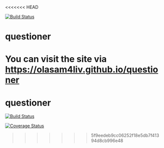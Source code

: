 <<<<<<< HEAD

[![Build Status](https://travis-ci.com/olasam4liv/questioner.svg?branch=questioner-app-api-v1)](https://travis-ci.com/olasam4liv/questioner)
# questioner

You can visit the site via https://olasam4liv.github.io/questioner
=======
# questioner
[![Build Status](https://travis-ci.com/olasam4liv/questioner.svg?branch=questioner-app-api-v1)](https://travis-ci.com/olasam4liv/questioner)

[![Coverage Status](https://coveralls.io/repos/github/olasam4liv/questioner/badge.svg?branch=questioner-app-api-v1)](https://coveralls.io/github/olasam4liv/questioner?branch=questioner-app-api-v1)
>>>>>>> 5f9eedeb9cc06252f18e5db7f41394d8cb996e48
